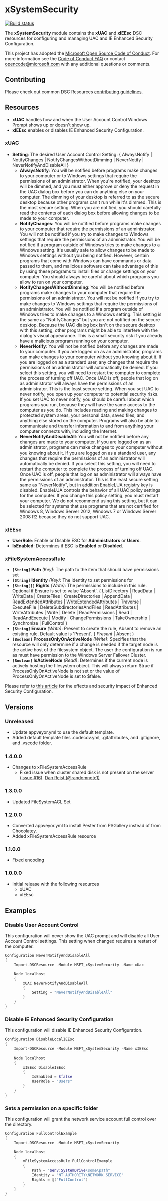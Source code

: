 # xSystemSecurity

[![Build status](https://ci.appveyor.com/api/projects/status/u3h1665qqneo98bh/branch/master?svg=true)](https://ci.appveyor.com/project/PowerShell/xsystemsecurity/branch/master)

The **xSystemSecurity** module contains the **xUAC** and **xIEEsc** DSC resources for configuring and managing UAC and IE Enhanced Security Configuration.

This project has adopted the [Microsoft Open Source Code of Conduct](https://opensource.microsoft.com/codeofconduct/).
For more information see the [Code of Conduct FAQ](https://opensource.microsoft.com/codeofconduct/faq/) or contact [opencode@microsoft.com](mailto:opencode@microsoft.com) with any additional questions or comments.

## Contributing

Please check out common DSC Resources [contributing guidelines](https://github.com/PowerShell/DscResource.Kit/blob/master/CONTRIBUTING.md).

## Resources

* **xUAC** handles how and when the User Account Control Windows Prompt shows up or doesn't show up.
* **xIEEsc** enables or disables IE Enhanced Security Configuration.

### xUAC

* **Setting**: The desired User Account Control Setting: { AlwaysNotify | NotifyChanges | NotifyChangesWithoutDimming | NeverNotify | NeverNotifyAndDisableAll }
  * **AlwaysNotify**: You will be notified before programs make changes to your computer or to Windows settings that require the permissions of an administrator. When you're notified, your desktop will be dimmed, and you must either approve or deny the request in the UAC dialog box before you can do anything else on your computer. The dimming of your desktop is referred to as the secure desktop because other programs can't run while it's dimmed. This is the most secure setting. When you are notified, you should carefully read the contents of each dialog box before allowing changes to be made to your computer.
  * **NotifyChanges**: You will be notified before programs make changes to your computer that require the permissions of an administrator. You will not be notified if you try to make changes to Windows settings that require the permissions of an administrator. You will be notified if a program outside of Windows tries to make changes to a Windows setting. It's usually safe to allow changes to be made to Windows settings without you being notified. However, certain programs that come with Windows can have commands or data passed to them, and malicious software can take advantage of this by using these programs to install files or change settings on your computer. You should always be careful about which programs you allow to run on your computer.
  * **NotifyChangesWithoutDimming**: You will be notified before programs make changes to your computer that require the permissions of an administrator. You will not be notified if you try to make changes to Windows settings that require the permissions of an administrator. You will be notified if a program outside of Windows tries to make changes to a Windows setting. This setting is the same as "NotifyChanges" but you are not notified on the secure desktop. Because the UAC dialog box isn't on the secure desktop with this setting, other programs might be able to interfere with the dialog's visual appearance. This is a small security risk if you already have a malicious program running on your computer.
  * **NeverNotify**: You will not be notified before any changes are made to your computer. If you are logged on as an administrator, programs can make changes to your computer without you knowing about it. If you are logged on as a standard user, any changes that require the permissions of an administrator will automatically be denied. If you select this setting, you will need to restart the computer to complete the process of turning off UAC. Once UAC is off, people that log on as administrator will always have the permissions of an administrator. This is the least secure setting. When you set UAC to never notify, you open up your computer to potential security risks. If you set UAC to never notify, you should be careful about which programs you run, because they will have the same access to the computer as you do. This includes reading and making changes to protected system areas, your personal data, saved files, and anything else stored on the computer. Programs will also be able to communicate and transfer information to and from anything your computer connects with, including the Internet.
  * **NeverNotifyAndDisableAll**: You will not be notified before any changes are made to your computer. If you are logged on as an administrator, programs can make changes to your computer without you knowing about it. If you are logged on as a standard user, any changes that require the permissions of an administrator will automatically be denied. If you select this setting, you will need to restart the computer to complete the process of turning off UAC. Once UAC is off, people that log on as administrator will always have the permissions of an administrator. This is the least secure setting same as "NeverNotify", but in addition EnableLUA registry key is disabled. EnableLUA controls the behavior of all UAC policy settings for the computer. If you change this policy setting, you must restart your computer. We do not recommend using this setting, but it can be selected for systems that use programs that are not certified for Windows 8, Windows Server 2012, Windows 7 or Windows Server 2008 R2 because they do not support UAC.

### xIEEsc

* **UserRole**: Enable or Disable ESC for **Administrators** or **Users**.
* **IsEnabled**: Determines if ESC is **Enabled** or **Disabled**.

### xFileSystemAccessRule

* **`[String]` Path** _(Key)_: The path to the item that should have permissions set
* **`[String]` Identity** _(Key)_: The identity to set permissions for
* **`[String[]]` Rights** _(Write)_: The permissions to include in this rule. Optional if Ensure is set to value 'Absent'. { ListDirectory | ReadData | WriteData | CreateFiles | CreateDirectories | AppendData | ReadExtendedAttributes | WriteExtendedAttributes | Traverse | ExecuteFile | DeleteSubdirectoriesAndFiles | ReadAttributes | WriteAttributes | Write | Delete | ReadPermissions | Read | ReadAndExecute | Modify | ChangePermissions | TakeOwnership | Synchronize | FullControl }
* **`[String]` Ensure** _(Write)_: Present to create the rule, Absent to remove an existing rule. Default value is 'Present'. { *Present* | Absent }
* **`[Boolean]` ProcessOnlyOnActiveNode** _(Write)_: Specifies that the resource will only determine if a change is needed if the target node is the active host of the filesystem object. The user the configuration is run as must have permission to the Windows Server Failover Cluster.
* **`[Boolean]` IsActiveNode** _(Read)_: Determines if the current node is actively hosting the filesystem object. This will always return $true if ProcessOnlyOnActiveNode is not set or the value of ProcessOnlyOnActiveNode is set to $false.

Please refer to [this article](http://technet.microsoft.com/en-us/library/dd883248(v=ws.10).aspx) for the effects and security impact of Enhanced Security Configuration.

## Versions

### Unreleased

* Update appveyor.yml to use the default template.
* Added default template files .codecov.yml, .gitattributes, and .gitignore, and
  .vscode folder.

### 1.4.0.0

* Changes to xFileSystemAccessRule
  * Fixed issue when cluster shared disk is not present on the server ([issue #16](https://github.com/PowerShell/xSystemSecurity/issues/16)). [Dan Reist (@randomnote1)](https://github.com/randomnote1)

### 1.3.0.0

* Updated FileSystemACL Set

### 1.2.0.0

* Converted appveyor.yml to install Pester from PSGallery instead of from Chocolatey.
* Added xFileSystemAccessRule resource

### 1.1.0.0

* Fixed encoding

### 1.0.0.0

* Initial release with the following resources
  * xUAC
  * xIEEsc

## Examples

### Disable User Account Control

This configuration will never show the UAC prompt and will disable all User Account Control settings. This setting when changed requires a restart of the computer.

```powershell
Configuration NeverNotifyAndDisableAll
{
    Import-DSCResource -Module MSFT_xSystemSecurity -Name xUac

    Node localhost
    {
        xUAC NeverNotifyAndDisableAll
        {
            Setting = "NeverNotifyAndDisableAll"
        }
    }
}
```

### Disable IE Enhanced Security Configuration

This configuration will disable IE Enhanced Security Configuration.

```powershell
Configuration DisableLocalIEEsc
{
    Import-DSCResource -Module MSFT_xSystemSecurity -Name xIEEsc

    Node localhost
    {
        xIEEsc DisableIEEsc
        {
            IsEnabled = $false
            UserRole = "Users"
        }
    }
}
```

### Sets a permission on a specific folder

This configuration will grant the network service account full control over the directory.

```powershell
Configuration FullControlExample
{
    Import-DSCResource -Module MSFT_xSystemSecurity

    Node localhost
    {
        xFileSystemAccessRule FullControlExample
        {
            Path = "$env:SystemDrive\some\path"
            Identity = "NT AUTHORITY\NETWORK SERVICE"
            Rights = @("FullControl")
        }
    }
}
```
